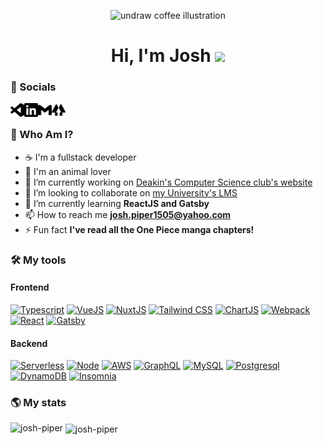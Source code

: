 <p align="center"> <img src="https://i.imgur.com/Z7oJHWu.png" alt="undraw coffee illustration" width="500px%"> </p>
<h1 align="center">Hi, I'm Josh <img src="https://media.giphy.com/media/hvRJCLFzcasrR4ia7z/giphy.gif" width="25px"></h1>

<h3 align="left">📮 Socials</h3>

[<img align="left" alt="joshuapiper.dev | Portfolio" width="22px" src="./visualstudiocode.svg" />][portfolio]
[<img align="left" alt="joshua-e-piper | LinkedIn" width="22px" src="./linkedin.svg" />][linkedin]
[<img align="left" alt="josh.piper1505@yahoo.com | Email" width="22px" src="./gmail.svg" />][gmail]
[<img align="left" alt="linktr.ee/joshua_piper | LinkTree" width="22px" src="./linktree.svg" />][linktree]

<br />

<h3 align="left">🐶 Who Am I?</h3>

- ☕ I'm a fullstack developer
- 🐶 I'm an animal lover
- 🔭 I’m currently working on [Deakin's Computer Science club's website](https://github.com/orgs/DeakinSEC/dashboard)
- 👯 I’m looking to collaborate on [my University's LMS](https://github.com/doubtfire-lms)
- 🌱 I’m currently learning **ReactJS and Gatsby**
- 📫 How to reach me **josh.piper1505@yahoo.com**
- ⚡ Fun fact **I've read all the One Piece manga chapters!**

<h3 align="left">🛠 My tools</h3>
<h4 >Frontend</h4>

[![Typescript](https://img.shields.io/badge/-Typescript-3178C6?logo=typescript&logoColor=white&style=for-the-badge)](#) 
[![VueJS](https://img.shields.io/badge/-Vue.JS-4FC08D?logo=vue.js&logoColor=white&style=for-the-badge)](#) 
[![NuxtJS](https://img.shields.io/badge/-Nuxt.JS-00DC82?logo=nuxt.js&logoColor=white&style=for-the-badge)](#) 
[![Tailwind CSS](https://img.shields.io/badge/-Tailwind%20CSS-06B6D4?logo=nuxt.js&logoColor=white&style=for-the-badge)](#) 
[![ChartJS](https://img.shields.io/badge/-Chart.JS-FF6384?logo=chart.js&logoColor=white&style=for-the-badge)](#) 
[![Webpack](https://img.shields.io/badge/-Webpack-8DD6F9?logo=webpack&logoColor=white&style=for-the-badge)](#) 
[![React](https://img.shields.io/badge/-React.js-61DAFB?logo=reacts&logoColor=white&style=for-the-badge)](#) 
[![Gatsby](https://img.shields.io/badge/-Gatsby-663399?logo=gatsby&logoColor=white&style=for-the-badge)](#) 

<h4 >Backend</h4>

[![Serverless](https://img.shields.io/badge/-Serverless-FD5750?logo=serverless&logoColor=white&style=for-the-badge)](#)
[![Node](https://img.shields.io/badge/-Node-339933?logo=node.js&logoColor=white&style=for-the-badge)](#) 
[![AWS](https://img.shields.io/badge/-AWS-232F3E?logo=amazon-aws&logoColor=white&style=for-the-badge)](#) 
[![GraphQL](https://img.shields.io/badge/-GraphQL-E10098?logo=graphql&logoColor=white&style=for-the-badge)](#) 
[![MySQL](https://img.shields.io/badge/-MySQL-4479A1?logo=mysql&logoColor=white&style=for-the-badge)](#) 
[![Postgresql](https://img.shields.io/badge/-PostgreSQL-4169E1?logo=postgresql&logoColor=white&style=for-the-badge)](#) 
[![DynamoDB](https://img.shields.io/badge/-GraphQL-E10098?logo=graphql&logoColor=white&style=for-the-badge)](#) 
[![Insomnia](https://img.shields.io/badge/-Insomnia-4000BF?logo=insomnia&logoColor=white&style=for-the-badge)](#) 

<h3 align="left">🌎 My stats</h3>
<p align="center">
<img align="left" src="https://github-readme-stats.vercel.app/api/top-langs?username=josh-piper&show_icons=true&locale=en&layout=compact" alt="josh-piper" />

&nbsp;<img align="center" src="https://github-readme-stats.vercel.app/api?username=josh-piper&show_icons=true&locale=en" alt="josh-piper" />
</p>

[portfolio]: https://joshuapiper.dev
[linkedin]: https://www.linkedin.com/in/joshua-e-piper/
[gmail]: mailto:/josh.piper1505@yahoo.com
[linktree]: https://linktr.ee/joshua_piper
